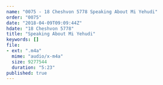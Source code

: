 ```yaml
---
name: "0075 - 18 Cheshvon 5778 Speaking About Mi Yehudi"
order: "0075"
date: "2018-04-09T09:09:44Z"
hdate: "18 Cheshvon 5778"
title: "Speaking About Mi Yehudi"
keywords: []
file:
- ext: ".m4a"
  mime: "audio/x-m4a"
  size: 9277544
  duration: "5:23"
published: true
---
```


